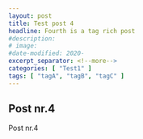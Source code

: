 ```yaml
---
layout: post
title: Test post 4
headline: Fourth is a tag rich post
#description:
# image:
#date-modified: 2020-
excerpt_separator: <!--more-->
categories: [ "Test1" ]
tags: [ "tagA", "tagB", "tagC" ]
---
```


## Post nr.4

Post nr.4
